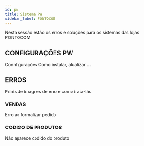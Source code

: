 ```yaml
---
id: pw
title: Sistema PW 
sidebar_label: PONTOCOM
---
```


Nesta sessão estão os erros e soluções para os sistemas das lojas PONTOCOM

## CONFIGURAÇÕES PW 

Connfigurações 
Como instalar, atualizar ....

## ERROS 

Prints de imagnes de erro e como trata-lás 


### VENDAS 
Erro ao formalizar pedido 

### CODIGO DE PRODUTOS 
Não aparece códido do produto 